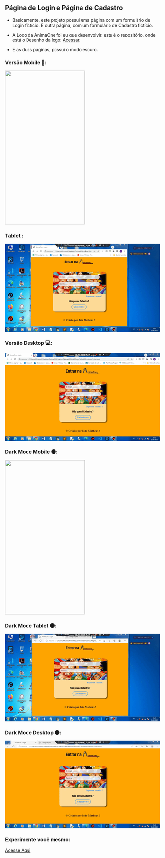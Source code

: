 ## Página de Login e Página de Cadastro

* Basicamente, este projeto possui uma página com um formulário de Login fictício. E outra página, com um formulário de Cadastro fictício.

* A Logo da AnimaOne foi eu que desenvolvir, este é o repositório, onde está o Desenho da logo: <a href="https://github.com/joao3872/Desenhos_HTML5_CSS3/" target="_blank">Acessar</a>.

* E as duas páginas, possui o modo escuro.

### Versão Mobile 📱:

<img src="" height="500px" width="260px" />

### Tablet :

<img src="imagens/tablet.gif" />

### Versão Desktop 💻:

<img src="imagens/desktop.gif" />

### Dark Mode Mobile 🌑:

<img src="" height="500px" width="260px" />

### Dark Mode Tablet 🌑:

<img src="imagens/tablet_dark.gif" />

### Dark Mode Desktop 🌑:

<img src="imagens/desktop_dark.gif" />

### Experimente você mesmo:

<a href="https://joao3872.github.io/Pagina_Login_Cadastro/" target="_blank">Acesse Aqui</a>
